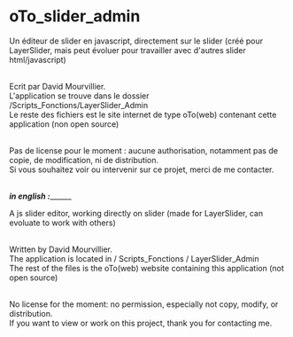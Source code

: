 oTo_slider_admin
================
Un éditeur de slider en javascript, directement sur le slider (créé pour LayerSlider, mais peut évoluer pour travailler avec d'autres slider html/javascript)<br><br>

Ecrit par David Mourvillier.<br>
L'application se trouve dans le dossier /Scripts_Fonctions/LayerSlider_Admin<br>
Le reste des fichiers est le site internet de type oTo(web) contenant cette application (non open source)<br><br>

Pas de license pour le moment : aucune authorisation, notamment pas de copie, de modification, ni de distribution.<br>
Si vous souhaitez voir ou intervenir sur ce projet, merci de me contacter.<br><br>

___in english :_________<br>

A js slider editor, working directly on slider (made for LayerSlider, can evoluate to work with others)<br><br>

Written by David Mourvillier.<br>
The application is located in / Scripts_Fonctions / LayerSlider_Admin<br>
The rest of the files is the oTo(web) website containing this application (not open source)<br><br>

No license for the moment: no permission, especially not copy, modify, or distribution.<br>
If you want to view or work on this project, thank you for contacting me.<br>
